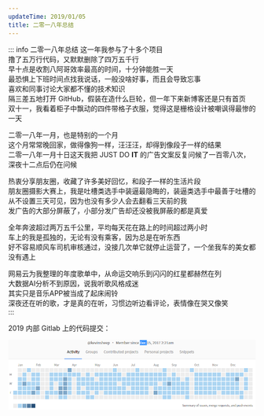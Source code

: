 ```yaml
---
updateTime: 2019/01/05
title: 二零一八年总结
---
```


::: info 二零一八年总结
这一年我参与了十多个项目  
撸了五万行代码，又默默删除了四万五千行  
早十点是收割八阿哥效率最高的时间，十分钟能胜一天  
最恐惧上下班时间点找我说话，一般没啥好事，而且会导致忘事  
喜欢和同事讨论大家都不懂的技术知识  
隔三差五地打开 GitHub，假装在造什么巨轮，但一年下来新博客还是只有首页  
双十一，我看着柜子中飘动的四件带格子衣服，觉得这是栅格设计被嘲讽得最惨的一天  

二零一八年一月，也是特别的一个月  
这个月常常晚回家，做得像狗一样，汪汪汪，却得到像段子一样的结果  
二零一八年一月十日这天我把 JUST DO **IT** 的广告文案反复问候了一百零八次，深夜十二点后仍在问候

热衷分享朋友圈，收藏了许多美好回忆，和段子一样的生活片段  
朋友圈摄影大赛上，我是吐槽类选手中装逼最隐晦的，装逼类选手中最善于吐槽的  
从不设置三天可见，因为也没有多少人会去翻看三天前的我  
发广告的大部分屏蔽了，小部分发广告却还没被我屏蔽的都是真爱  

全年奔波超过两万五千公里，平均每天花在路上的时间超过两小时  
车上的我是孤独的，无论有没有乘客，因为总是在听东西  
好不容易顺风车司机审核通过，没接几次单它就停止运营了，一个坐我车的美女都没有遇上  

网易云为我整理的年度歌单中，从命运交响乐到闪闪的红星都赫然在列  
大数据AI分析不到原因，说我听歌风格成迷  
其实只是音乐APP被当成了起床闹铃  
深夜还在听的歌，才是真的在听，习惯边听边看评论，表情像在哭又像笑  
:::

2019 内部 Gitlab 上的代码提交：

![内部 Gitlab 上的代码提交](/assets/img/pushCode.png)